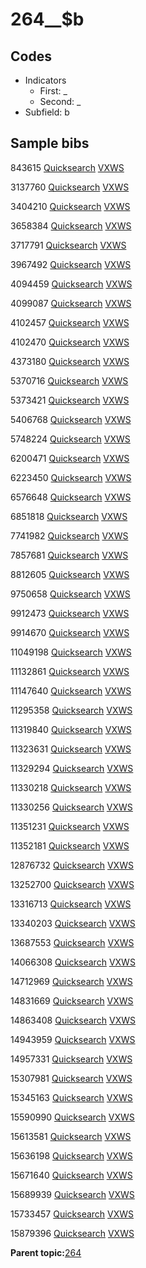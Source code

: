 # 264\_\_$b

## Codes

-   Indicators
    -   First: \_
    -   Second: \_
-   Subfield: b

## Sample bibs

843615 [Quicksearch](https://search.library.yale.edu/catalog/843615) [VXWS](http://prodorbis.library.yale.edu:7014/vxws/GetHoldingsService?bibId=843615)

3137760 [Quicksearch](https://search.library.yale.edu/catalog/3137760) [VXWS](http://prodorbis.library.yale.edu:7014/vxws/GetHoldingsService?bibId=3137760)

3404210 [Quicksearch](https://search.library.yale.edu/catalog/3404210) [VXWS](http://prodorbis.library.yale.edu:7014/vxws/GetHoldingsService?bibId=3404210)

3658384 [Quicksearch](https://search.library.yale.edu/catalog/3658384) [VXWS](http://prodorbis.library.yale.edu:7014/vxws/GetHoldingsService?bibId=3658384)

3717791 [Quicksearch](https://search.library.yale.edu/catalog/3717791) [VXWS](http://prodorbis.library.yale.edu:7014/vxws/GetHoldingsService?bibId=3717791)

3967492 [Quicksearch](https://search.library.yale.edu/catalog/3967492) [VXWS](http://prodorbis.library.yale.edu:7014/vxws/GetHoldingsService?bibId=3967492)

4094459 [Quicksearch](https://search.library.yale.edu/catalog/4094459) [VXWS](http://prodorbis.library.yale.edu:7014/vxws/GetHoldingsService?bibId=4094459)

4099087 [Quicksearch](https://search.library.yale.edu/catalog/4099087) [VXWS](http://prodorbis.library.yale.edu:7014/vxws/GetHoldingsService?bibId=4099087)

4102457 [Quicksearch](https://search.library.yale.edu/catalog/4102457) [VXWS](http://prodorbis.library.yale.edu:7014/vxws/GetHoldingsService?bibId=4102457)

4102470 [Quicksearch](https://search.library.yale.edu/catalog/4102470) [VXWS](http://prodorbis.library.yale.edu:7014/vxws/GetHoldingsService?bibId=4102470)

4373180 [Quicksearch](https://search.library.yale.edu/catalog/4373180) [VXWS](http://prodorbis.library.yale.edu:7014/vxws/GetHoldingsService?bibId=4373180)

5370716 [Quicksearch](https://search.library.yale.edu/catalog/5370716) [VXWS](http://prodorbis.library.yale.edu:7014/vxws/GetHoldingsService?bibId=5370716)

5373421 [Quicksearch](https://search.library.yale.edu/catalog/5373421) [VXWS](http://prodorbis.library.yale.edu:7014/vxws/GetHoldingsService?bibId=5373421)

5406768 [Quicksearch](https://search.library.yale.edu/catalog/5406768) [VXWS](http://prodorbis.library.yale.edu:7014/vxws/GetHoldingsService?bibId=5406768)

5748224 [Quicksearch](https://search.library.yale.edu/catalog/5748224) [VXWS](http://prodorbis.library.yale.edu:7014/vxws/GetHoldingsService?bibId=5748224)

6200471 [Quicksearch](https://search.library.yale.edu/catalog/6200471) [VXWS](http://prodorbis.library.yale.edu:7014/vxws/GetHoldingsService?bibId=6200471)

6223450 [Quicksearch](https://search.library.yale.edu/catalog/6223450) [VXWS](http://prodorbis.library.yale.edu:7014/vxws/GetHoldingsService?bibId=6223450)

6576648 [Quicksearch](https://search.library.yale.edu/catalog/6576648) [VXWS](http://prodorbis.library.yale.edu:7014/vxws/GetHoldingsService?bibId=6576648)

6851818 [Quicksearch](https://search.library.yale.edu/catalog/6851818) [VXWS](http://prodorbis.library.yale.edu:7014/vxws/GetHoldingsService?bibId=6851818)

7741982 [Quicksearch](https://search.library.yale.edu/catalog/7741982) [VXWS](http://prodorbis.library.yale.edu:7014/vxws/GetHoldingsService?bibId=7741982)

7857681 [Quicksearch](https://search.library.yale.edu/catalog/7857681) [VXWS](http://prodorbis.library.yale.edu:7014/vxws/GetHoldingsService?bibId=7857681)

8812605 [Quicksearch](https://search.library.yale.edu/catalog/8812605) [VXWS](http://prodorbis.library.yale.edu:7014/vxws/GetHoldingsService?bibId=8812605)

9750658 [Quicksearch](https://search.library.yale.edu/catalog/9750658) [VXWS](http://prodorbis.library.yale.edu:7014/vxws/GetHoldingsService?bibId=9750658)

9912473 [Quicksearch](https://search.library.yale.edu/catalog/9912473) [VXWS](http://prodorbis.library.yale.edu:7014/vxws/GetHoldingsService?bibId=9912473)

9914670 [Quicksearch](https://search.library.yale.edu/catalog/9914670) [VXWS](http://prodorbis.library.yale.edu:7014/vxws/GetHoldingsService?bibId=9914670)

11049198 [Quicksearch](https://search.library.yale.edu/catalog/11049198) [VXWS](http://prodorbis.library.yale.edu:7014/vxws/GetHoldingsService?bibId=11049198)

11132861 [Quicksearch](https://search.library.yale.edu/catalog/11132861) [VXWS](http://prodorbis.library.yale.edu:7014/vxws/GetHoldingsService?bibId=11132861)

11147640 [Quicksearch](https://search.library.yale.edu/catalog/11147640) [VXWS](http://prodorbis.library.yale.edu:7014/vxws/GetHoldingsService?bibId=11147640)

11295358 [Quicksearch](https://search.library.yale.edu/catalog/11295358) [VXWS](http://prodorbis.library.yale.edu:7014/vxws/GetHoldingsService?bibId=11295358)

11319840 [Quicksearch](https://search.library.yale.edu/catalog/11319840) [VXWS](http://prodorbis.library.yale.edu:7014/vxws/GetHoldingsService?bibId=11319840)

11323631 [Quicksearch](https://search.library.yale.edu/catalog/11323631) [VXWS](http://prodorbis.library.yale.edu:7014/vxws/GetHoldingsService?bibId=11323631)

11329294 [Quicksearch](https://search.library.yale.edu/catalog/11329294) [VXWS](http://prodorbis.library.yale.edu:7014/vxws/GetHoldingsService?bibId=11329294)

11330218 [Quicksearch](https://search.library.yale.edu/catalog/11330218) [VXWS](http://prodorbis.library.yale.edu:7014/vxws/GetHoldingsService?bibId=11330218)

11330256 [Quicksearch](https://search.library.yale.edu/catalog/11330256) [VXWS](http://prodorbis.library.yale.edu:7014/vxws/GetHoldingsService?bibId=11330256)

11351231 [Quicksearch](https://search.library.yale.edu/catalog/11351231) [VXWS](http://prodorbis.library.yale.edu:7014/vxws/GetHoldingsService?bibId=11351231)

11352181 [Quicksearch](https://search.library.yale.edu/catalog/11352181) [VXWS](http://prodorbis.library.yale.edu:7014/vxws/GetHoldingsService?bibId=11352181)

12876732 [Quicksearch](https://search.library.yale.edu/catalog/12876732) [VXWS](http://prodorbis.library.yale.edu:7014/vxws/GetHoldingsService?bibId=12876732)

13252700 [Quicksearch](https://search.library.yale.edu/catalog/13252700) [VXWS](http://prodorbis.library.yale.edu:7014/vxws/GetHoldingsService?bibId=13252700)

13316713 [Quicksearch](https://search.library.yale.edu/catalog/13316713) [VXWS](http://prodorbis.library.yale.edu:7014/vxws/GetHoldingsService?bibId=13316713)

13340203 [Quicksearch](https://search.library.yale.edu/catalog/13340203) [VXWS](http://prodorbis.library.yale.edu:7014/vxws/GetHoldingsService?bibId=13340203)

13687553 [Quicksearch](https://search.library.yale.edu/catalog/13687553) [VXWS](http://prodorbis.library.yale.edu:7014/vxws/GetHoldingsService?bibId=13687553)

14066308 [Quicksearch](https://search.library.yale.edu/catalog/14066308) [VXWS](http://prodorbis.library.yale.edu:7014/vxws/GetHoldingsService?bibId=14066308)

14712969 [Quicksearch](https://search.library.yale.edu/catalog/14712969) [VXWS](http://prodorbis.library.yale.edu:7014/vxws/GetHoldingsService?bibId=14712969)

14831669 [Quicksearch](https://search.library.yale.edu/catalog/14831669) [VXWS](http://prodorbis.library.yale.edu:7014/vxws/GetHoldingsService?bibId=14831669)

14863408 [Quicksearch](https://search.library.yale.edu/catalog/14863408) [VXWS](http://prodorbis.library.yale.edu:7014/vxws/GetHoldingsService?bibId=14863408)

14943959 [Quicksearch](https://search.library.yale.edu/catalog/14943959) [VXWS](http://prodorbis.library.yale.edu:7014/vxws/GetHoldingsService?bibId=14943959)

14957331 [Quicksearch](https://search.library.yale.edu/catalog/14957331) [VXWS](http://prodorbis.library.yale.edu:7014/vxws/GetHoldingsService?bibId=14957331)

15307981 [Quicksearch](https://search.library.yale.edu/catalog/15307981) [VXWS](http://prodorbis.library.yale.edu:7014/vxws/GetHoldingsService?bibId=15307981)

15345163 [Quicksearch](https://search.library.yale.edu/catalog/15345163) [VXWS](http://prodorbis.library.yale.edu:7014/vxws/GetHoldingsService?bibId=15345163)

15590990 [Quicksearch](https://search.library.yale.edu/catalog/15590990) [VXWS](http://prodorbis.library.yale.edu:7014/vxws/GetHoldingsService?bibId=15590990)

15613581 [Quicksearch](https://search.library.yale.edu/catalog/15613581) [VXWS](http://prodorbis.library.yale.edu:7014/vxws/GetHoldingsService?bibId=15613581)

15636198 [Quicksearch](https://search.library.yale.edu/catalog/15636198) [VXWS](http://prodorbis.library.yale.edu:7014/vxws/GetHoldingsService?bibId=15636198)

15671640 [Quicksearch](https://search.library.yale.edu/catalog/15671640) [VXWS](http://prodorbis.library.yale.edu:7014/vxws/GetHoldingsService?bibId=15671640)

15689939 [Quicksearch](https://search.library.yale.edu/catalog/15689939) [VXWS](http://prodorbis.library.yale.edu:7014/vxws/GetHoldingsService?bibId=15689939)

15733457 [Quicksearch](https://search.library.yale.edu/catalog/15733457) [VXWS](http://prodorbis.library.yale.edu:7014/vxws/GetHoldingsService?bibId=15733457)

15879396 [Quicksearch](https://search.library.yale.edu/catalog/15879396) [VXWS](http://prodorbis.library.yale.edu:7014/vxws/GetHoldingsService?bibId=15879396)

**Parent topic:**[264](../../tags/264/264.md)

